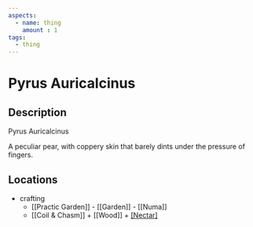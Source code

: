 ```yaml
---
aspects: 
  - name: thing
    amount : 1
tags:
  - thing
---
```


# Pyrus Auricalcinus

## Description
Pyrus Auricalcinus

A peculiar pear, with coppery skin that barely dints under the pressure of fingers.
## Locations
- crafting
	- [[Practic Garden]] - [[Garden]] - [[Numa]]
	- [[Coil & Chasm]] + [[Wood]] + [[Nectar]](10)